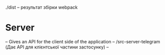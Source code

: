./dist – результат збірки webpack

# Server
– Gives an API for the client side of the application – /src-server-telegram
(Дає API для клієнтської частини застосунку)
–